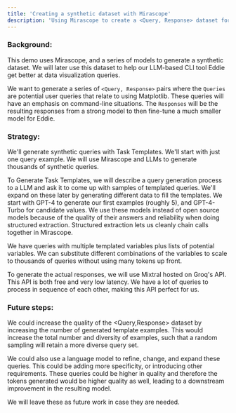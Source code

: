 ```yaml
---
title: 'Creating a synthetic dataset with Mirascope'
description: 'Using Mirascope to create a <Query, Response> dataset for finetuning an LLM for a CLI-Chatbot.'
---
```


### Background:
This demo uses Mirascope, and a series of models to generate a synthetic dataset. We will later use this dataset to help our LLM-based CLI tool Eddie get better at data visualization queries.

We want to generate a series of `<Query, Response>` pairs where the `Queries` are potential user queries that relate to using Matplotlib. These queries will have an emphasis on command-line situations. The `Responses` will be the resulting responses from a strong model to then fine-tune a much smaller model for Eddie.


### Strategy:
We'll generate synthetic queries with Task Templates. We'll start with just one query example. We will use Mirascope and LLMs to generate thousands of synthetic queries. 

To Generate Task Templates, we will describe a query generation process to a LLM and ask it to come up with samples of templated queries. We'll expand on these later by generating different data to fill the templates. We start with GPT-4 to generate our first examples (roughly 5), and GPT-4-Turbo for candidate values. We use these models instead of open source models because of the quality of their answers and reliability when doing structured extraction. Structured extraction lets us cleanly chain calls together in Mirascope.

We have queries with multiple templated variables plus lists of potential variables. We can substitute different combinations of the variables to scale to thousands of queries without using many tokens up front.

To generate the actual responses, we will use Mixtral hosted on Groq's API. This API is both free and very low latency. We have a lot of queries to process in sequence of each other, making this API perfect for us.

### Future steps:
We could increase the quality of the <Query,Response> dataset by increasing the number of generated template examples. This would increase the total number and diversity of examples, such that a random sampling will retain a more diverse query set.

We could also use a language model to refine, change, and expand these queries. This could be adding more specificity, or introducing other requirements. These queries could be higher in quality and therefore the tokens generated would be higher quality as well, leading to a downstream improvement in the resulting model. 

We will leave these as future work in case they are needed.





